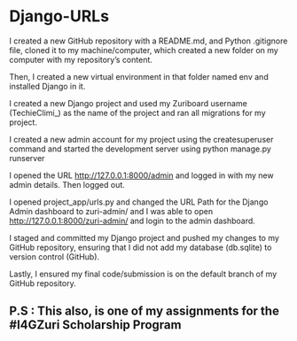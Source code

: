 # Django-URLs

I created a new GitHub repository with a README.md, and Python .gitignore file, cloned it to my machine/computer, which created a new folder on my computer with my repository’s content.

Then, I created a new virtual environment in that folder named env and installed Django in it.

I created a new Django project and used my Zuriboard username (TechieClimi_) as the name of the project and ran all migrations for my project.

 I created a new admin account for my project using the createsuperuser command and started the development server using python manage.py runserver

I opened the URL  http://127.0.0.1:8000/admin and logged in with my new admin details. Then logged out.

 I opened project_app/urls.py and changed the URL Path for the Django Admin dashboard to zuri-admin/ and I was able to open http://127.0.0.1:8000/zuri-admin/ and login to the admin dashboard.

I staged and committed my Django project and pushed my changes to my GitHub repository, ensuring that I did not add my database (db.sqlite) to version control (GitHub). 

Lastly, I ensured my final code/submission is on the default branch of my GitHub repository.

## P.S : This also, is one of my assignments for the #I4GZuri Scholarship Program
 
